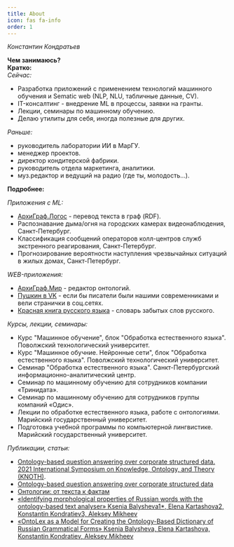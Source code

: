 ```yaml
---
title: About
icon: fas fa-info
order: 1
---
```


*Константин Кондратьев*

**Чем занимаюсь?**  
**Кратко:**  
*Сейчас:*  
- Разработка приложений с применением технологий машинного обучения и Sematic web (NLP, NLU, табличные данные, CV).  
- IT-консалтинг - внедрение ML в процессы, заявки на гранты.  
- Лекции, семинары по машинному обучению.  
- Делаю утилиты для себя, иногда полезные для других.  
  
*Раньше:*  
- руководитель лаборатории ИИ в МарГУ.  
- менеджер проектов.  
- директор кондитерской фабрики.  
- руководитель отдела маркетинга, аналитики.  
- муз.редактор и ведущий на радио (где ты, молодость...).  
  
  
  
**Подробнее:**  
  
*Приложения с ML:*  
- [АрхиГраф.Логос](https://trinidata.ru/logos.htm) - перевод текста в граф (RDF).  
- Распознавание  дыма/огня на городских камерах видеонаблюдения, Санкт-Петербург.  
- Классификация сообщений операторов колл-центров служб экстренного реагирования, Санкт-Петербург.
- Прогнозирование вероятности наступления чрезвычайных ситуаций в жилых домах, Санкт-Петербург.  
  
*WEB-приложения:*  
- [АрхиГраф.Мир](https://trinidata.ru/archigraph_mir.htm) - редактор онтологий.  
- [Пушкин в VK](http://pushkinvk.ru) - если бы писатели были нашими современниками и вели странички в соц.сетях.   
- [Красная книга русского языка](https://vk.com/rusredbook) - словарь забытых слов русского.  
  
*Курсы, лекции, семинары:*  
- Курс "Машинное обучение", блок "Обработка естественного языка". Поволжский технологический университет.  
- Курс "Машинное обучние. Нейронные сети", блок "Обработка естественного языка". Поволжский технологический университет.  
- Семинар "Обработка естественного языка". Санкт-Петербургский информационно-аналитический центр.  
- Семинар по машинному обучению для сотрудников компании «Тринидата».  
- Семинар по машинному обучению для сотрудников группы компаний «Одис».  
- Лекции по обработке естественного языка, работе с онтологиями. Марийский государственный университет.  
- Подготовка учебной программы по компьютерной лингвистике. Марийский государственный университет.   

*Публикации, статьи:*  
- [Ontology-based question answering over corporate structured data. 2021 International Symposium on Knowledge, Ontology, and Theory (KNOTH)](https://ieeexplore.ieee.org/document/9685024).  
- [Ontology-based question answering over corporate structured data](https://arxiv.org/abs/2111.04507)  
- [Онтологии: от текста к фактам](https://www.osp.ru/os/2020/04/13055699)
- [«Identifying morphological properties of Russian words with the ontology-based text analyser» Ksenia Balysheva1*, Elena Kartashova2, Konstantin Kondratiev3, Aleksey Mikheev](https://www.semanticscholar.org/paper/IDENTIFYING-MORPHOLOGICAL-PROPERTIES-OF-RUSSIAN-THE-Balysheva-Kartashova/5125f1728630500809b23060779ada73c53dbbed)  
- [«OntoLex as a Model for Creating the Ontology-Based Diсtionary of Russian Grammatical Forms» Ksenia Balysheva, Elena Kartashova, Konstantin Kondratiev, Aleksey Mikheev](https://www.semanticscholar.org/paper/LexInfo-as-a-Model-for-Creating-Ontology-Based-of-Balysheva-Kartashova/c06999c9bac033befeaff83f003c4d5a959d5366)  


